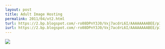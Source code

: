 ```yaml
---
layout: post
title: Adult Image Hosting 
permalink: 2011/04/xt2.html
turl: https://2.bp.blogspot.com/-ro08DPnY3J0/Vxj7acdrL6I/AAAAAAAABEE/p1BiQ6JkGjQmrbpRUHsNu2HrUAa5xVk2ACLcB/s200/2.jpg
iurl: https://2.bp.blogspot.com/-ro08DPnY3J0/Vxj7acdrL6I/AAAAAAAABEE/p1BiQ6JkGjQmrbpRUHsNu2HrUAa5xVk2ACLcB/s1600/2.jpg
---
```


<a href="{{page.iurl}}" class="thumbnail"><img class="img-responsive" src="{{page.turl}}"/></a>